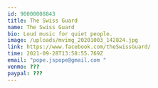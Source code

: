 ```yaml
---
id: 90000008843
title: The Swiss Guard
name: The Swiss Guard
bio: Loud music for quiet people.
image: /uploads/mvimg_20201003_142824.jpg
link: https://www.facebook.com/theSwissGuard/
time: 2021-09-28T13:58:55.769Z
email: "pope.jspope@gmail.com "
venmo: ???
paypal: ???
---
```

